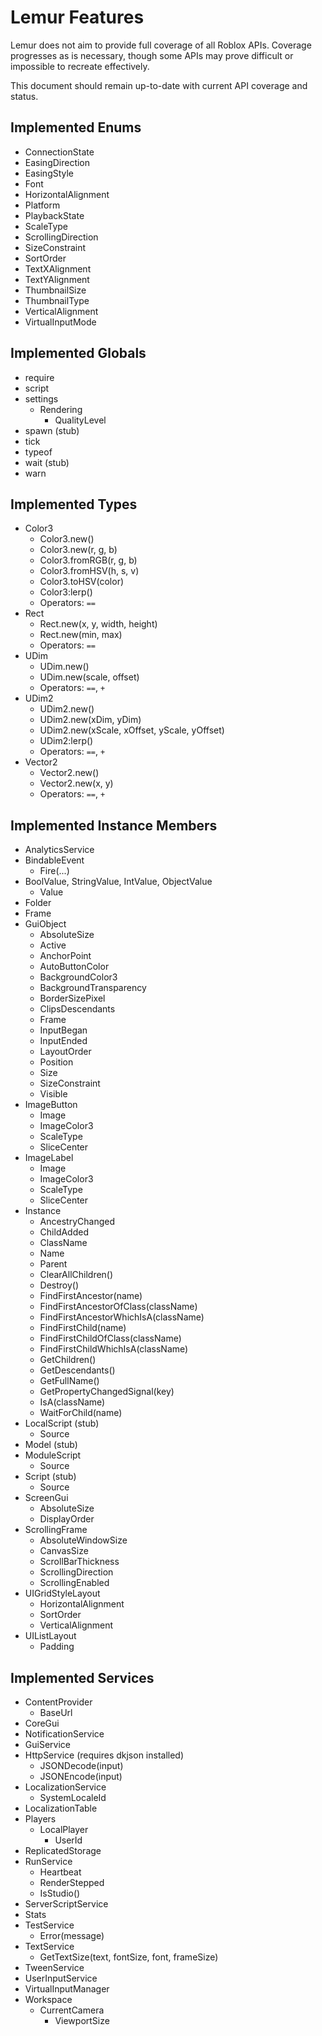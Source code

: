 # Lemur Features
Lemur does not aim to provide full coverage of all Roblox APIs. Coverage progresses as is necessary, though some APIs may prove difficult or impossible to recreate effectively.

This document should remain up-to-date with current API coverage and status.

## Implemented Enums
- ConnectionState
- EasingDirection
- EasingStyle
- Font
- HorizontalAlignment
- Platform
- PlaybackState
- ScaleType
- ScrollingDirection
- SizeConstraint
- SortOrder
- TextXAlignment
- TextYAlignment
- ThumbnailSize
- ThumbnailType
- VerticalAlignment
- VirtualInputMode

## Implemented Globals
* require
* script
* settings
	* Rendering
		* QualityLevel
* spawn (stub)
* tick
* typeof
* wait (stub)
* warn

## Implemented Types
* Color3
	* Color3.new()
	* Color3.new(r, g, b)
	* Color3.fromRGB(r, g, b)
	* Color3.fromHSV(h, s, v)
	* Color3.toHSV(color)
	* Color3:lerp()
	* Operators: `==`
* Rect
	* Rect.new(x, y, width, height)
	* Rect.new(min, max)
	* Operators: `==`
* UDim
	* UDim.new()
	* UDim.new(scale, offset)
	* Operators: `==`, `+`
* UDim2
	* UDim2.new()
	* UDim2.new(xDim, yDim)
	* UDim2.new(xScale, xOffset, yScale, yOffset)
	* UDim2:lerp()
	* Operators: `==`, `+`
* Vector2
	* Vector2.new()
	* Vector2.new(x, y)
	* Operators: `==`, `+`

## Implemented Instance Members
* AnalyticsService
* BindableEvent
	* Fire(...)
* BoolValue, StringValue, IntValue, ObjectValue
	* Value
* Folder
* Frame
* GuiObject
	* AbsoluteSize
	* Active
	* AnchorPoint
	* AutoButtonColor
	* BackgroundColor3
	* BackgroundTransparency
	* BorderSizePixel
	* ClipsDescendants
	* Frame
	* InputBegan
	* InputEnded
	* LayoutOrder
	* Position
	* Size
	* SizeConstraint
	* Visible
* ImageButton
	* Image
	* ImageColor3
	* ScaleType
	* SliceCenter
* ImageLabel
	* Image
	* ImageColor3
	* ScaleType
	* SliceCenter
* Instance
	* AncestryChanged
	* ChildAdded
	* ClassName
	* Name
	* Parent
	* ClearAllChildren()
	* Destroy()
	* FindFirstAncestor(name)
	* FindFirstAncestorOfClass(className)
	* FindFirstAncestorWhichIsA(className)
	* FindFirstChild(name)
	* FindFirstChildOfClass(className)
	* FindFirstChildWhichIsA(className)
	* GetChildren()
	* GetDescendants()
	* GetFullName()
	* GetPropertyChangedSignal(key)
	* IsA(className)
	* WaitForChild(name)
* LocalScript (stub)
	* Source
* Model (stub)
* ModuleScript
	* Source
* Script (stub)
	* Source
* ScreenGui
	* AbsoluteSize
	* DisplayOrder
* ScrollingFrame
	* AbsoluteWindowSize
	* CanvasSize
	* ScrollBarThickness
	* ScrollingDirection
	* ScrollingEnabled
* UIGridStyleLayout
	* HorizontalAlignment
	* SortOrder
	* VerticalAlignment
* UIListLayout
	* Padding

## Implemented Services
* ContentProvider
	* BaseUrl
* CoreGui
* NotificationService
* GuiService
* HttpService (requires dkjson installed)
	* JSONDecode(input)
	* JSONEncode(input)
* LocalizationService
	* SystemLocaleId
* LocalizationTable
* Players
	* LocalPlayer
		* UserId
* ReplicatedStorage
* RunService
	* Heartbeat
	* RenderStepped
	* IsStudio()
* ServerScriptService
* Stats
* TestService
	* Error(message)
* TextService
	* GetTextSize(text, fontSize, font, frameSize)
* TweenService
* UserInputService
* VirtualInputManager
* Workspace
	* CurrentCamera
		* ViewportSize